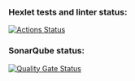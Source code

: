 ### Hexlet tests and linter status:
[![Actions Status](https://github.com/lasnick7/python-project-49/actions/workflows/hexlet-check.yml/badge.svg)](https://github.com/lasnick7/python-project-49/actions)
### SonarQube status:
[![Quality Gate Status](https://sonarcloud.io/api/project_badges/measure?project=lasnick7_python-project-49&metric=alert_status)](https://sonarcloud.io/summary/new_code?id=lasnick7_python-project-49)
